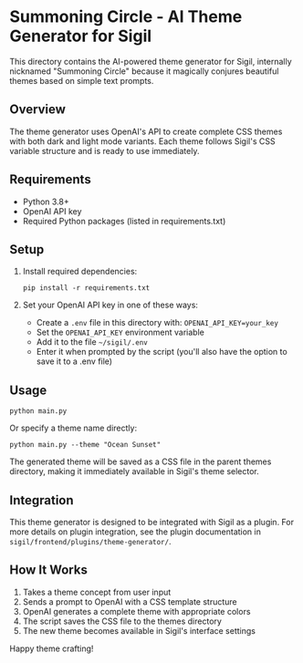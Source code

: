 # Summoning Circle - AI Theme Generator for Sigil

This directory contains the AI-powered theme generator for Sigil, internally nicknamed "Summoning Circle" because it magically conjures beautiful themes based on simple text prompts.

## Overview

The theme generator uses OpenAI's API to create complete CSS themes with both dark and light mode variants. Each theme follows Sigil's CSS variable structure and is ready to use immediately.

## Requirements

- Python 3.8+
- OpenAI API key
- Required Python packages (listed in requirements.txt)

## Setup

1. Install required dependencies:
   ```
   pip install -r requirements.txt
   ```

2. Set your OpenAI API key in one of these ways:
   - Create a `.env` file in this directory with: `OPENAI_API_KEY=your_key`
   - Set the `OPENAI_API_KEY` environment variable
   - Add it to the file `~/sigil/.env`
   - Enter it when prompted by the script (you'll also have the option to save it to a .env file)

## Usage

```
python main.py
```

Or specify a theme name directly:

```
python main.py --theme "Ocean Sunset"
```

The generated theme will be saved as a CSS file in the parent themes directory, making it immediately available in Sigil's theme selector.

## Integration

This theme generator is designed to be integrated with Sigil as a plugin. For more details on plugin integration, see the plugin documentation in `sigil/frontend/plugins/theme-generator/`.

## How It Works

1. Takes a theme concept from user input
2. Sends a prompt to OpenAI with a CSS template structure
3. OpenAI generates a complete theme with appropriate colors
4. The script saves the CSS file to the themes directory
5. The new theme becomes available in Sigil's interface settings

Happy theme crafting!